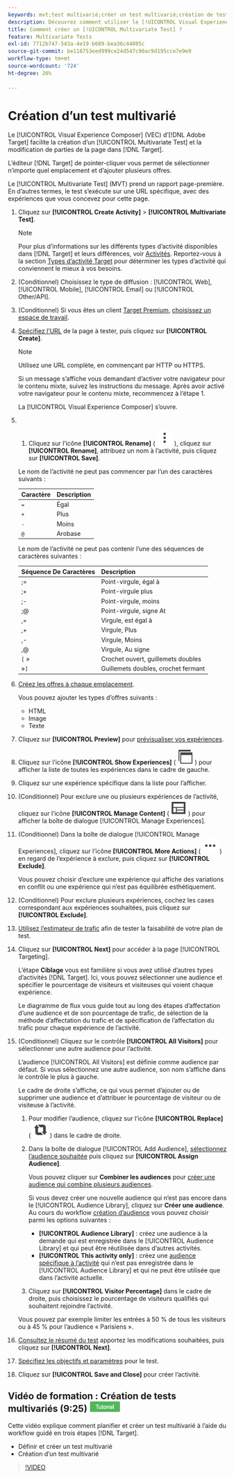 ```yaml
---
keywords: mvt;test multivarié;créer un test multivarié;création de test multivarié;créer un mvt;création de mvt;comment mvt;comment test multivarié
description: Découvrez comment utiliser le [!UICONTROL Visual Experience Composer] (VEC) dans  [!DNL Adobe Target]  créer un [!UICONTROL Multivariate Test] (MVT).
title: Comment créer un [!UICONTROL Multivariate Test] ?
feature: Multivariate Tests
exl-id: 7712b747-543a-4e19-b689-bea36c44805c
source-git-commit: be118753eed999ce24d547c90ac9d195cce7e9e9
workflow-type: tm+mt
source-wordcount: '724'
ht-degree: 26%

---
```


# Création d’un test multivarié

Le [!UICONTROL Visual Experience Composer] (VEC) d’[!DNL Adobe Target] facilite la création d’un [!UICONTROL Multivariate Test] et la modification de parties de la page dans [!DNL Target].

L’éditeur [!DNL Target] de pointer-cliquer vous permet de sélectionner n’importe quel emplacement et d’ajouter plusieurs offres.

Le [!UICONTROL Multivariate Test] (MVT) prend un rapport page-première. En d’autres termes, le test s’exécute sur une URL spécifique, avec des expériences que vous concevez pour cette page.

1. Cliquez sur **[!UICONTROL Create Activity]** > **[!UICONTROL Multivariate Test]**.

   >[!NOTE]
   >
   >Pour plus d’informations sur les différents types d’activité disponibles dans [!DNL Target] et leurs différences, voir [Activités](/help/main/c-activities/activities.md#concept_D317A95A1AB54674BA7AB65C7985BA03). Reportez-vous à la section [Types d’activité Target](/help/main/c-activities/target-activities-guide.md) pour déterminer les types d’activité qui conviennent le mieux à vos besoins.

1. (Conditionnel) Choisissez le type de diffusion : [!UICONTROL Web], [!UICONTROL Mobile], [!UICONTROL Email] ou [!UICONTROL Other/API].

1. (Conditionnel) Si vous êtes un client [Target Premium](/help/main/c-intro/intro.md#premium), [choisissez un espace de travail](/help/main/administrating-target/c-user-management/property-channel/property-channel.md).

1. [Spécifiez l’URL](/help/main/c-activities/c-multivariate-testing/t-create-multivariate-test/url.md#concept_C12E4A85FF3B4E518E3110F6CF1AF9C0) de la page à tester, puis cliquez sur **[!UICONTROL Create]**.

   >[!NOTE]
   >
   >Utilisez une URL complète, en commençant par HTTP ou HTTPS.

   Si un message s’affiche vous demandant d’activer votre navigateur pour le contenu mixte, suivez les instructions du message. Après avoir activé votre navigateur pour le contenu mixte, recommencez à l’étape 1.

   La [!UICONTROL Visual Experience Composer] s’ouvre.

1. &#x200B;
   1. Cliquez sur l’icône **[!UICONTROL Rename]** ( ![Icône Renommer](/help/main/assets/icons/MoreSmallListVert.svg) ), cliquez sur **[!UICONTROL Rename]**, attribuez un nom à l’activité, puis cliquez sur **[!UICONTROL Save]**.

   Le nom de l’activité ne peut pas commencer par l’un des caractères suivants :

   | Caractère | Description |
   |--- |--- |
   | `=` | Égal |
   | `+` | Plus |
   | `-` | Moins |
   | `@` | Arobase |

   Le nom de l’activité ne peut pas contenir l’une des séquences de caractères suivantes :

   | Séquence De Caractères | Description |
   |--- |--- |
   | ;= | Point-virgule, égal à |
   | ;+ | Point-virgule plus |
   | ;- | Point-virgule, moins |
   | ;@ | Point-virgule, signe At |
   | ,= | Virgule, est égal à |
   | ,+ | Virgule, Plus |
   | ,- | Virgule, Moins |
   | ,@ | Virgule, Au signe |
   | `[` » | Crochet ouvert, guillemets doubles |
   |  »`]` | Guillemets doubles, crochet fermant |

1. [Créez les offres à chaque emplacement](/help/main/c-activities/c-multivariate-testing/t-create-multivariate-test/add-offers.md#concept_DCE6B45C30F7419B8EC17AFDEE8D8AA6).

   Vous pouvez ajouter les types d’offres suivants :

   * HTML
   * Image
   * Texte

1. Cliquez sur **[!UICONTROL Preview]** pour [prévisualiser vos expériences](/help/main/c-activities/c-multivariate-testing/t-create-multivariate-test/preview-experiences.md).

1. Cliquez sur l’icône **[!UICONTROL Show Experiences]** ( ![icône Afficher les expériences](/help/main/assets/icons/WebPages.svg) ) pour afficher la liste de toutes les expériences dans le cadre de gauche.

1. Cliquez sur une expérience spécifique dans la liste pour l’afficher.

1. (Conditionnel) Pour exclure une ou plusieurs expériences de l’activité, cliquez sur l’icône **[!UICONTROL Manage Content]** ( ![icône Gérer les expériences](/help/main/assets/icons/Experience.svg) ) pour afficher la boîte de dialogue [!UICONTROL Manage Experiences].

1. (Conditionnel) Dans la boîte de dialogue [!UICONTROL Manage Experiences], cliquez sur l’icône **[!UICONTROL More Actions]** ( ![icône Autres actions](/help/main/assets/icons/MoreSmallList.svg) ) en regard de l’expérience à exclure, puis cliquez sur **[!UICONTROL Exclude]**.

   Vous pouvez choisir d’exclure une expérience qui affiche des variations en conflit ou une expérience qui n’est pas équilibrée esthétiquement.

1. (Conditionnel) Pour exclure plusieurs expériences, cochez les cases correspondant aux expériences souhaitées, puis cliquez sur **[!UICONTROL Exclude]**.

1. [Utilisez l’estimateur de trafic](/help/main/c-activities/c-multivariate-testing/t-create-multivariate-test/traffic-estimator.md#task_71AA6922AFD447EA8C5E610A78ABA714) afin de tester la faisabilité de votre plan de test.

1. Cliquez sur **[!UICONTROL Next]** pour accéder à la page [!UICONTROL Targeting].

   L’étape **Ciblage** vous est familière si vous avez utilisé d’autres types d’activités [!DNL Target]. Ici, vous pouvez sélectionner une audience et spécifier le pourcentage de visiteurs et visiteuses qui voient chaque expérience.

   Le diagramme de flux vous guide tout au long des étapes d’affectation d’une audience et de son pourcentage de trafic, de sélection de la méthode d’affectation du trafic et de spécification de l’affectation du trafic pour chaque expérience de l’activité.

1. (Conditionnel) Cliquez sur le contrôle **[!UICONTROL All Visitors]** pour sélectionner une autre audience pour l’activité.

   L’audience [!UICONTROL All Visitors] est définie comme audience par défaut. Si vous sélectionnez une autre audience, son nom s’affiche dans le contrôle le plus à gauche.

   Le cadre de droite s’affiche, ce qui vous permet d’ajouter ou de supprimer une audience et d’attribuer le pourcentage de visiteur ou de visiteuse à l’activité.

   1. Pour modifier l’audience, cliquez sur l’icône **[!UICONTROL Replace]** ( ![icône Remplacer](/help/main/assets/icons/Retweet.svg) ) dans le cadre de droite.
   1. Dans la boîte de dialogue [!UICONTROL Add Audience], [sélectionnez l’audience souhaitée](/help/main/c-activities/t-test-ab/t-test-create-ab/ab-audience.md) puis cliquez sur **[!UICONTROL Assign Audience]**.

      Vous pouvez cliquer sur **Combiner les audiences** pour [créer une audience qui combine plusieurs audiences](/help/main/c-target/combining-multiple-audiences.md).

      Si vous devez créer une nouvelle audience qui n’est pas encore dans le [!UICONTROL Audience Library], cliquez sur **Créer une audience**. Au cours du workflow [création d’audience](/help/main/c-target/c-audiences/audiences.md) vous pouvez choisir parmi les options suivantes :

      * **[!UICONTROL Audience Library]** : créez une audience à la demande qui est enregistrée dans le [!UICONTROL Audience Library] et qui peut être réutilisée dans d’autres activités.
      * **[!UICONTROL This activity only]** : créez une [audience spécifique à l’activité](/help/main/c-target/creating-activity-only-audience.md) qui n’est pas enregistrée dans le [!UICONTROL Audience Library] et qui ne peut être utilisée que dans l’activité actuelle.

   1. Cliquez sur **[!UICONTROL Visitor Percentage]** dans le cadre de droite, puis choisissez le pourcentage de visiteurs qualifiés qui souhaitent rejoindre l’activité.

   Vous pouvez par exemple limiter les entrées à 50 % de tous les visiteurs ou à 45 % pour l’audience « Parisiens ».

1. [Consultez le résumé du test](/help/main/c-activities/c-multivariate-testing/t-create-multivariate-test/test-summary.md#reference_971AB225963A4DC18EEB5B0E20F0A4A7) apportez les modifications souhaitées, puis cliquez sur **[!UICONTROL Next]**.

1. [Spécifiez les objectifs et paramètres](/help/main/c-activities/c-multivariate-testing/t-create-multivariate-test/goals-and-settings.md#reference_B25389FD6F3A4989801E740364B089CC) pour le test.

1. Cliquez sur **[!UICONTROL Save and Close]** pour créer l’activité.

## Vidéo de formation : Création de tests multivariés (9:25) ![Badge du tutoriel](/help/main/assets/tutorial.png)

Cette vidéo explique comment planifier et créer un test multivarié à l’aide du workflow guidé en trois étapes [!DNL Target].

* Définir et créer un test multivarié
* Création d’un test multivarié

>[!VIDEO](https://video.tv.adobe.com/v/17395)
